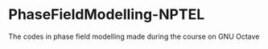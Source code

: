# PhaseFieldModelling-NPTEL
The codes in phase field modelling made during the course on GNU Octave
